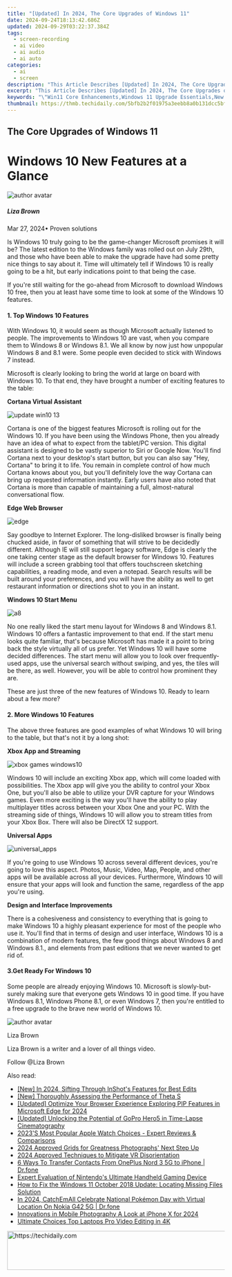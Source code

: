 ```yaml
---
title: "[Updated] In 2024, The Core Upgrades of Windows 11"
date: 2024-09-24T18:13:42.686Z
updated: 2024-09-29T03:22:37.384Z
tags: 
  - screen-recording
  - ai video
  - ai audio
  - ai auto
categories: 
  - ai
  - screen
description: "This Article Describes [Updated] In 2024, The Core Upgrades of Windows 11"
excerpt: "This Article Describes [Updated] In 2024, The Core Upgrades of Windows 11"
keywords: "\"Win11 Core Enhancements,Windows 11 Upgrade Essentials,New Windows Core Features,Windows 11 System Improvement,Core Boost for Windows 11,Tech Update: Windows 11 Core,Advanced Windows 11 Core Benefits\""
thumbnail: https://thmb.techidaily.com/5bfb2b2f01975a3eebb8a0b131dcc5bf0873594ba112a1d8a6d8b08b27b2cbba.jpg
---
```


## The Core Upgrades of Windows 11

# Windows 10 New Features at a Glance

![author avatar](https://lh5.googleusercontent.com/-AIMmjowaFs4/AAAAAAAAAAI/AAAAAAAAABc/Y5UmwDaI7HU/s250-c-k/photo.jpg)

##### Liza Brown

 Mar 27, 2024• Proven solutions

Is Windows 10 truly going to be the game-changer Microsoft promises it will be? The latest edition to the Windows family was rolled out on July 29th, and those who have been able to make the upgrade have had some pretty nice things to say about it. Time will ultimately tell if Windows 10 is really going to be a hit, but early indications point to that being the case.

If you're still waiting for the go-ahead from Microsoft to download Windows 10 free, then you at least have some time to look at some of the Windows 10 features.

#### 1. Top Windows 10 Features

With Windows 10, it would seem as though Microsoft actually listened to people. The improvements to Windows 10 are vast, when you compare them to Windows 8 or Windows 8.1\. We all know by now just how unpopular Windows 8 and 8.1 were. Some people even decided to stick with Windows 7 instead.

Microsoft is clearly looking to bring the world at large on board with Windows 10\. To that end, they have brought a number of exciting features to the table:

**Cortana Virtual Assistant**

![update win10 13](https://images.wondershare.com/windows10/update-win10-13.png)

Cortana is one of the biggest features Microsoft is rolling out for the Windows 10\. If you have been using the Windows Phone, then you already have an idea of what to expect from the tablet/PC version. This digital assistant is designed to be vastly superior to Siri or Google Now. You'll find Cortana next to your desktop's start button, but you can also say "Hey, Cortana" to bring it to life. You remain in complete control of how much Cortana knows about you, but you'll definitely love the way Cortana can bring up requested information instantly. Early users have also noted that Cortana is more than capable of maintaining a full, almost-natural conversational flow.

**Edge Web Browser**

![edge](https://images.wondershare.com/filmora/article-images/edge.jpg)

Say goodbye to Internet Explorer. The long-disliked browser is finally being chucked aside, in favor of something that will strive to be decidedly different. Although IE will still support legacy software, Edge is clearly the one taking center stage as the default browser for Windows 10\. Features will include a screen grabbing tool that offers touchscreen sketching capabilities, a reading mode, and even a notepad. Search results will be built around your preferences, and you will have the ability as well to get restaurant information or directions shot to you in an instant.

**Windows 10 Start Menu**

![a8](https://images.wondershare.com/windows10/a8.png)

No one really liked the start menu layout for Windows 8 and Windows 8.1\. Windows 10 offers a fantastic improvement to that end. If the start menu looks quite familiar, that's because Microsoft has made it a point to bring back the style virtually all of us prefer. Yet Windows 10 will have some decided differences. The start menu will allow you to look over frequently-used apps, use the universal search without swiping, and yes, the tiles will be there, as well. However, you will be able to control how prominent they are.

These are just three of the new features of Windows 10\. Ready to learn about a few more?

#### 2. More Windows 10 Features

The above three features are good examples of what Windows 10 will bring to the table, but that's not it by a long shot:

**Xbox App and Streaming**

![xbox games windows10](https://images.wondershare.com/windows10/xboy-games-windows10-1.png)

Windows 10 will include an exciting Xbox app, which will come loaded with possibilities. The Xbox app will give you the ability to control your Xbox One, but you'll also be able to utilize your DVR capture for your Windows games. Even more exciting is the way you'll have the ability to play multiplayer titles across between your Xbox One and your PC. With the streaming side of things, Windows 10 will allow you to stream titles from your Xbox Box. There will also be DirectX 12 support.

 **Universal Apps**

![universal_apps](https://images.wondershare.com/filmora/article-images/universal_apps.jpg)

If you're going to use Windows 10 across several different devices, you're going to love this aspect. Photos, Music, Video, Map, People, and other apps will be available across all your devices. Furthermore, Windows 10 will ensure that your apps will look and function the same, regardless of the app you're using.

 **Design and Interface Improvements**

There is a cohesiveness and consistency to everything that is going to make Windows 10 a highly pleasant experience for most of the people who use it. You'll find that in terms of design and user interface, Windows 10 is a combination of modern features, the few good things about Windows 8 and Windows 8.1., and elements from past editions that we never wanted to get rid of.

#### 3.Get Ready For Windows 10

Some people are already enjoying Windows 10\. Microsoft is slowly-but-surely making sure that everyone gets Windows 10 in good time. If you have Windows 8.1, Windows Phone 8.1, or even Windows 7, then you're entitled to a free upgrade to the brave new world of Windows 10.

![author avatar](https://lh5.googleusercontent.com/-AIMmjowaFs4/AAAAAAAAAAI/AAAAAAAAABc/Y5UmwDaI7HU/s250-c-k/photo.jpg)

Liza Brown

Liza Brown is a writer and a lover of all things video.

Follow @Liza Brown


<ins class="adsbygoogle"
     style="display:block"
     data-ad-format="autorelaxed"
     data-ad-client="ca-pub-7571918770474297"
     data-ad-slot="1223367746"></ins>



<ins class="adsbygoogle"
     style="display:block"
     data-ad-client="ca-pub-7571918770474297"
     data-ad-slot="8358498916"
     data-ad-format="auto"
     data-full-width-responsive="true"></ins>


<span class="atpl-alsoreadstyle">Also read:</span>
<div><ul>
<li><a href="https://fox-access.techidaily.com/new-in-2024-sifting-through-inshots-features-for-best-edits/"><u>[New] In 2024, Sifting Through InShot's Features for Best Edits</u></a></li>
<li><a href="https://fox-access.techidaily.com/new-thoroughly-assessing-the-performance-of-theta-s/"><u>[New] Thoroughly Assessing the Performance of Theta S</u></a></li>
<li><a href="https://fox-access.techidaily.com/updated-optimize-your-browser-experience-exploring-pip-features-in-microsoft-edge-for-2024/"><u>[Updated] Optimize Your Browser Experience Exploring PIP Features in Microsoft Edge for 2024</u></a></li>
<li><a href="https://article-posts.techidaily.com/updated-unlocking-the-potential-of-gopro-hero5-in-time-lapse-cinematography/"><u>[Updated] Unlocking the Potential of GoPro Hero5 in Time-Lapse Cinematography</u></a></li>
<li><a href="https://os-tips.techidaily.com/2023s-most-popular-apple-watch-choices-expert-reviews-and-comparisons/"><u>2023'S Most Popular Apple Watch Choices - Expert Reviews & Comparisons</u></a></li>
<li><a href="https://fox-access.techidaily.com/2024-approved-grids-for-greatness-photographs-next-step-up/"><u>2024 Approved Grids for Greatness Photographs' Next Step Up</u></a></li>
<li><a href="https://fox-access.techidaily.com/2024-approved-techniques-to-mitigate-vr-disorientation/"><u>2024 Approved Techniques to Mitigate VR Disorientation</u></a></li>
<li><a href="https://blog-min.techidaily.com/6-ways-to-transfer-contacts-from-oneplus-nord-3-5g-to-iphone-drfone-by-drfone-transfer-from-android-transfer-from-android/"><u>6 Ways To Transfer Contacts From OnePlus Nord 3 5G to iPhone | Dr.fone</u></a></li>
<li><a href="https://buynow-help.techidaily.com/expert-evaluation-of-nintendos-ultimate-handheld-gaming-device/"><u>Expert Evaluation of Nintendo's Ultimate Handheld Gaming Device</u></a></li>
<li><a href="https://techtrends.techidaily.com/how-to-fix-the-windows-11-october-2018-update-locating-missing-files-solution/"><u>How to Fix the Windows 11 October 2018 Update: Locating Missing Files Solution</u></a></li>
<li><a href="https://android-pokemon-go.techidaily.com/in-2024-catchemall-celebrate-national-pokemon-day-with-virtual-location-on-nokia-g42-5g-drfone-by-drfone-virtual-android/"><u>In 2024, CatchEmAll Celebrate National Pokémon Day with Virtual Location On Nokia G42 5G | Dr.fone</u></a></li>
<li><a href="https://some-knowledge.techidaily.com/innovations-in-mobile-photography-a-look-at-iphone-x-for-2024/"><u>Innovations in Mobile Photography A Look at iPhone X for 2024</u></a></li>
<li><a href="https://fox-access.techidaily.com/ultimate-choices-top-laptops-pro-video-editing-in-4k/"><u>Ultimate Choices Top Laptops Pro Video Editing in 4K</u></a></li>
</ul></div>

<!-- affiliate ads begin -->
<a href="https://unicoeye.pxf.io/c/5597632/2134497/18498" target="_top" id="2134497">
  <img src="//a.impactradius-go.com/display-ad/18498-2134497" border="0" alt="https://techidaily.com" width="728" height="90"/>
</a>
<img height="0" width="0" src="https://unicoeye.pxf.io/i/5597632/2134497/18498" style="position:absolute;visibility:hidden;" border="0" />
<!-- affiliate ads end -->

